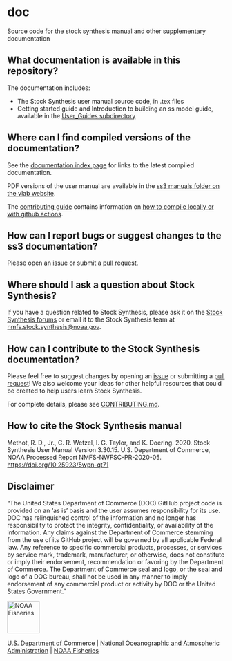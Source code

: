 # doc

Source code for the stock synthesis manual and other supplementary documentation 

## What documentation is available in this repository?

The documentation includes:
- The Stock Synthesis user manual source code, in .tex files
- Getting started guide and Introduction to building an ss model guide, available in the [User_Guides subdirectory](https://github.com/nmfs-stock-synthesis/doc/tree/main/User_Guides)

## Where can I find compiled versions of the documentation?

See the [documentation index page](https://nmfs-stock-synthesis.github.io/doc/) for links to the latest compiled documentation.

PDF versions of the user manual are available in the [ss3 manuals folder on the vlab website](https://vlab.noaa.gov/web/stock-synthesis/document-library/-/document_library/0LmuycloZeIt/view/4513132).

The [contributing guide](https://github.com/nmfs-stock-synthesis/doc/blob/main/CONTRIBUTING.md) contains information on [how to compile locally or with github actions](https://github.com/nmfs-stock-synthesis/doc/blob/main/CONTRIBUTING.md#compiling-the-stock-synthesis-manual).

## How can I report bugs or suggest changes to the ss3 documentation?

Please open an [issue](https://github.com/nmfs-stock-synthesis/doc/issues) or submit a [pull request](https://github.com/nmfs-stock-synthesis/doc/pulls).

## Where should I ask a question about Stock Synthesis?

If you have a question related to Stock Synthesis, please ask it on the [Stock Synthesis forums](https://vlab.noaa.gov/web/stock-synthesis/public-forums) or email it to the Stock Synthesis team at nmfs.stock.synthesis@noaa.gov.

## How can I contribute to the Stock Synthesis documentation?

Please feel free to suggest changes by opening an [issue](https://github.com/nmfs-stock-synthesis/doc/issues) or submitting a [pull request](https://github.com/nmfs-stock-synthesis/doc/pulls)! We also welcome your ideas for other helpful resources that could be created to help users learn Stock Synthesis.

For complete details, please see [CONTRIBUTING.md](CONTRIBUTING.md).

## How to cite the Stock Synthesis manual

Methot, R. D., Jr., C. R. Wetzel, I. G. Taylor, and K. Doering. 2020. Stock Synthesis User Manual Version 3.30.15. U.S. Department of Commerce, NOAA Processed Report NMFS-NWFSC-PR-2020-05. https://doi.org/10.25923/5wpn-qt71

## Disclaimer

“The United States Department of Commerce (DOC) GitHub project code is provided on an ‘as is’ basis and the user assumes responsibility for its use. DOC has relinquished control of the information and no longer has responsibility to protect the integrity, confidentiality, or availability of the information. Any claims against the Department of Commerce stemming from the use of its GitHub project will be governed by all applicable Federal law. Any reference to specific commercial products, processes, or services by service mark, trademark, manufacturer, or otherwise, does not constitute or imply their endorsement, recommendation or favoring by the Department of Commerce. The Department of Commerce seal and logo, or the seal and logo of a DOC bureau, shall not be used in any manner to imply endorsement of any commercial product or activity by DOC or the United States Government.”

<img src="https://raw.githubusercontent.com/nmfs-general-modeling-tools/nmfspalette/main/man/figures/noaa-fisheries-rgb-2line-horizontal-small.png" height="75" alt="NOAA Fisheries">

[U.S. Department of Commerce](https://www.commerce.gov/) | [National Oceanographic and Atmospheric Administration](https://www.noaa.gov) | [NOAA Fisheries](https://www.fisheries.noaa.gov/)
